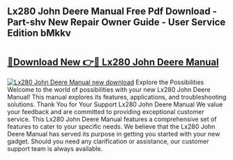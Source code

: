 ## Lx280 John Deere Manual Free Pdf Download - Part-shv New Repair Owner Guide - User Service Edition bMkkv

# <h2><a href="http://bc92408.oget.top/?id=Lx280+John+Deere+Manual">🔗Download New 👉🔴 Lx280 John Deere Manual</a></h2>

[![Lx280 John Deere Manual new download](https://i.imgur.com/5g1atiW.png)](http://bc92408.oget.top/?id=Lx280+John+Deere+Manual)
Explore the Possibilities Welcome to the world of possibilities with your new Lx280 John Deere Manual! This manual explores its features, applications, and troubleshooting solutions. Thank You for Your Support Lx280 John Deere Manual We value your feedback and are committed to providing exceptional customer service. This Lx280 John Deere Manual features a comprehensive set of features to cater to your specific needs. We believe that the Lx280 John Deere Manual has served its purpose in getting you started with your new gadget. Should you need any clarification or assistance, our customer support team is always available.
